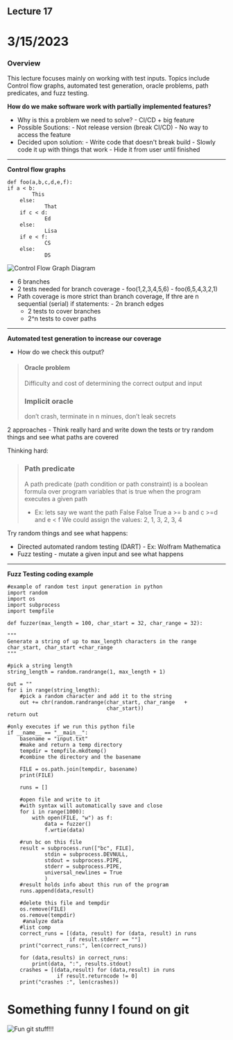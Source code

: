 ##  Lecture 17

#  3/15/2023

### Overview
This lecture focuses mainly on working with test inputs. Topics include Control flow graphs, automated test generation, 
oracle problems, path predicates, and fuzz testing.

****How do we make software work with partially implemented features?****

 - Why is this a problem we need to solve?
         - CI/CD + big feature
 - Possible Soutions:
         - Not release version (break CI/CD)
         - No way to access the feature
 - Decided upon solution:
         - Write code that doesn't break build
         - Slowly code it up with things that work
         - Hide it from user until finished
***
**Control flow graphs**



    def foo(a,b,c,d,e,f):
    if a < b:
            This
        else:
                That
        if c < d:
                Ed
        else:
                Lisa
        if e < f:
                CS
        else:
                DS
![Control Flow Graph Diagram](https://lucid.app/documents/view/c24df2e7-6935-4313-bc04-faddc4528b9a)

 - 6 branches
 - 2 tests needed for branch coverage
         - foo(1,2,3,4,5,6)
         - foo(6,5,4,3,2,1)
 - Path coverage is more strict than branch coverage, If thre are n sequential (serial) if statements:
         - 2n branch edges
    -  2 tests to cover branches
    -  2^n tests to cover paths
***
**Automated test generation to increase our coverage**

 - How do we check this output?
 >#### Oracle problem
>Difficulty and cost of determining the correct output and input
>
>### Implicit oracle
>don’t crash, terminate in n minues, don’t leak secrets

2 approaches - Think really hard and write down the tests or try random things and see what paths are covered

Thinking hard:
>### Path predicate
>A path predicate (path condition or path constraint) is a boolean formula over program variables that is true when the program executes a given path
>-   Ex: lets say we want the path False False True
>a >= b and c >=d and e < f
>We could assign the values:
    2, 1, 3, 2, 3, 4

Try random things and see what happens:
-   Directed automated random testing (DART)
        - Ex: Wolfram Mathematica
-   Fuzz testing - mutate a given input and see what happens

***
 **Fuzz Testing coding example**

    #example of random test input generation in python
    import random
    import os
    import subprocess
    import tempfile

    def fuzzer(max_length = 100, char_start = 32, char_range = 32):

    """
    Generate a string of up to max_length characters in the range char_start, char_start +char_range
    """

    #pick a string length
    string_length = random.randrange(1, max_length + 1)

    out = ""
    for i in range(string_length):
        #pick a random character and add it to the string
        out += chr(random.randrange(char_start, char_range   +
                                    char_start))
    return out

    #only executes if we run this python file
    if __name__ == "__main__":
        basename = "input.txt"
        #make and return a temp directory
        tempdir = tempfile.mkdtemp()
        #combine the directory and the basename

        FILE = os.path.join(tempdir, basename)
        print(FILE)

        runs = []

        #open file and write to it
        #with syntax will automatically save and close
        for i in range(1000):
            with open(FILE, "w") as f:
                data = fuzzer()
                f.wrtie(data)

        #run bc on this file
        result = subprocess.run(["bc", FILE],
                stdin = subprocess.DEVNULL,
                stdout = subprocess.PIPE,
                stderr = subprocess.PIPE,
                universal_newlines = True
                )
        #result holds info about this run of the program
        runs.append(data,result)

        #delete this file and tempdir
        os.remove(FILE)
        os.remove(tempdir)
         #analyze data
        #list comp
        correct_runs = [(data, result) for (data, result) in runs
                        if result.stderr == ""]
        print("correct_runs:", len(correct_runs))

        for (data,results) in correct_runs:
            print(data, ":", results.stdout)
        crashes = [(data,result) for (data,result) in runs
                    if result.returncode != 0]
        print("crashes :", len(crashes))

# Something funny I found on git

![Fun git stuff!!!](https://drive.google.com/uc?id=1huyHdg9s2cNMhDcz3gfrRHsfJB0vwwW3)